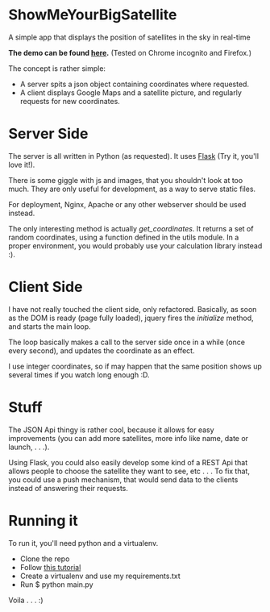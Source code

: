 ShowMeYourBigSatellite
======================

A simple app that displays the position of satellites in the sky in real-time

**The demo can be found [here](http://jlengrand.pythonanywhere.com/static/simplemap.html).**
(Tested on Chrome incognito and Firefox.)


The concept is rather simple:
* A server spits a json object containing coordinates where requested. 
* A client displays Google Maps and a satellite picture, and regularly requests for new coordinates.


# Server Side

The server is all written in Python (as requested).
It uses [Flask](http://flask.pocoo.org/) (Try it, you'll love it!).

There is some giggle with js and images, that you shouldn't look at too much.
They are only useful for development, as a way to serve static files.

For deployment, Nginx, Apache or any other webserver should be used instead.

The only interesting method is actually *get_coordinates*.
It returns a set of random coordinates, using a function defined in the utils module. 
In a proper environment, you would probably use your calculation library instead :).

# Client Side

I have not really touched the client side, only refactored. 
Basically, as soon as the DOM is ready (page fully loaded), jquery fires the *initialize* method, and starts the main loop.

The loop basically makes a call to the server side once in a while (once every second), and updates the coordinate as an effect.

I use integer coordinates, so if may happen that the same position shows up several times if you watch long enough :D.


# Stuff

The JSON Api thingy is rather cool, because it allows for easy improvements (you can add more satellites, more info like name, date or launch, . . .).

Using Flask, you could also easily develop some kind of a REST Api that allows people to choose the satellite they want to see, etc . . .
To fix that, you could use a push mechanism, that would send data to the clients instead of answering their requests.

# Running it

To run it, you'll need python and a virtualenv. 

* Clone the repo
* Follow [this tutorial](www.jontourage.com/2011/02/09/virtualenv-pip-basics/)
* Create a virtualenv and use my requirements.txt
* Run $ python main.py


Voila . . . :)
